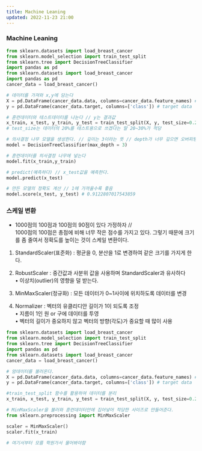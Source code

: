 ```yaml
---
title: Machine Leaning 
updated: 2022-11-23 21:00
---
```


### Machine Leaning 

```python
from sklearn.datasets import load_breast_cancer
from sklearn.model_selection import train_test_split
from sklearn.tree import DecisionTreeClassifier
import pandas as pd
from sklearn.datasets import load_breast_cancer
import pandas as pd
cancer_data = load_breast_cancer()

# 데이터를 가져와 x,y에 담는다
X = pd.DataFrame(cancer_data.data, columns=cancer_data.feature_names) # input data
y = pd.DataFrame(cancer_data.target, columns=['class']) # target data

# 훈련데이터와 테스트데이터를 나눈다 // y는 결과값
x_train, x_test, y_train, y_test = train_test_split(X, y, test_size=0.2) 
# test_size는 데이터의 20%를 테스트용으로 쓰겠다는 말 20~30%가 적당

# 의사결정 나무 모델을 생성한다. // 깊이는 3이라는 뜻 // depth가 너무 깊으면 오버피팅남
model = DecisionTreeClassifier(max_depth = 3)

# 훈련데이터를 의사결정 나무에 넣는다
model.fit(x_train,y_train)

# predict(예측하다) // x_test값을 예측한다.
model.predict(x_test)

# 만든 모델의 정확도 계산 // 1에 가까울수록 좋음
model.score(x_test, y_test) # 0.9122807017543859
```

### 스케일 변환

* 1000점의 100점과 100점의 90점이 있다 가정하자 // <br> 1000점의 100점은 총점에 비해 너무 작은 점수를 가지고 있다. 그렇기 때문에 크기를 좀 줄여서 정확도를 높이는 것이 스케일 변환이다.

1. StandardScaler(표준화) : 평균을 0, 분산을 1로 변경하여 같은 크기를 가지게 한다.
2. RobustScaler : 중간값과 사분위 값을 사용하며 StandardScaler과 유사하다 <br>
   • 이상치(outlier)의 영향을 덜 받는다.

3. MinMaxScaler(정규화) : 모든 데이터가 0~1사이에 위치하도록 데이터를 변경
4. Normalizer : 벡터의 유클리디안 길이가 1이 되도록 조정 <br>
• 지름이 1인 원 or 구에 데이터를 투영 <br>
• 벡터의 길이가 중요하지 않고 벡터의 방향(각도)가 중요할 때 많이 사용

```python
from sklearn.datasets import load_breast_cancer
from sklearn.model_selection import train_test_split
from sklearn.tree import DecisionTreeClassifier
import pandas as pd
from sklearn.datasets import load_breast_cancer
cancer_data = load_breast_cancer()

# 암데이터를 불러온다.
X = pd.DataFrame(cancer_data.data, columns=cancer_data.feature_names) # input data
y = pd.DataFrame(cancer_data.target, columns=['class']) # target data

#train_test_split 함수를 활용하여 데이터를 분리
x_train, x_test, y_train, y_test = train_test_split(X, y, test_size=0.2)

# MinMaxScaler을 불러와 훈련데이터안에 집어넣어 적당한 사이즈로 만들어준다.
from sklearn.preprocessing import MinMaxScaler

scaler = MinMaxScaler()
scaler.fit(x_train)

# 여기서부터 모름 학원가서 물어봐야함
```